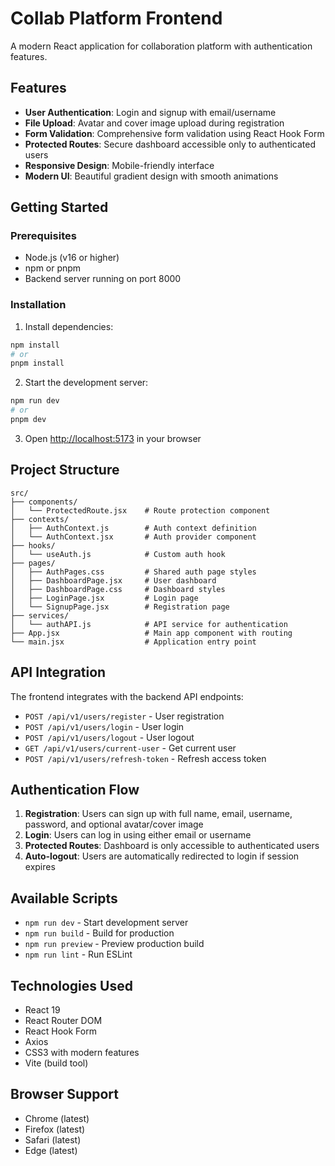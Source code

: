 # Collab Platform Frontend

A modern React application for collaboration platform with authentication features.

## Features

- **User Authentication**: Login and signup with email/username
- **File Upload**: Avatar and cover image upload during registration
- **Form Validation**: Comprehensive form validation using React Hook Form
- **Protected Routes**: Secure dashboard accessible only to authenticated users
- **Responsive Design**: Mobile-friendly interface
- **Modern UI**: Beautiful gradient design with smooth animations

## Getting Started

### Prerequisites

- Node.js (v16 or higher)
- npm or pnpm
- Backend server running on port 8000

### Installation

1. Install dependencies:
```bash
npm install
# or
pnpm install
```

2. Start the development server:
```bash
npm run dev
# or
pnpm dev
```

3. Open [http://localhost:5173](http://localhost:5173) in your browser

## Project Structure

```
src/
├── components/
│   └── ProtectedRoute.jsx    # Route protection component
├── contexts/
│   ├── AuthContext.js        # Auth context definition
│   └── AuthContext.jsx       # Auth provider component
├── hooks/
│   └── useAuth.js            # Custom auth hook
├── pages/
│   ├── AuthPages.css         # Shared auth page styles
│   ├── DashboardPage.jsx     # User dashboard
│   ├── DashboardPage.css     # Dashboard styles
│   ├── LoginPage.jsx         # Login page
│   └── SignupPage.jsx        # Registration page
├── services/
│   └── authAPI.js            # API service for authentication
├── App.jsx                   # Main app component with routing
└── main.jsx                  # Application entry point
```

## API Integration

The frontend integrates with the backend API endpoints:

- `POST /api/v1/users/register` - User registration
- `POST /api/v1/users/login` - User login
- `POST /api/v1/users/logout` - User logout
- `GET /api/v1/users/current-user` - Get current user
- `POST /api/v1/users/refresh-token` - Refresh access token

## Authentication Flow

1. **Registration**: Users can sign up with full name, email, username, password, and optional avatar/cover image
2. **Login**: Users can log in using either email or username
3. **Protected Routes**: Dashboard is only accessible to authenticated users
4. **Auto-logout**: Users are automatically redirected to login if session expires

## Available Scripts

- `npm run dev` - Start development server
- `npm run build` - Build for production
- `npm run preview` - Preview production build
- `npm run lint` - Run ESLint

## Technologies Used

- React 19
- React Router DOM
- React Hook Form
- Axios
- CSS3 with modern features
- Vite (build tool)

## Browser Support

- Chrome (latest)
- Firefox (latest)
- Safari (latest)
- Edge (latest)